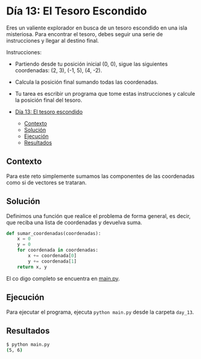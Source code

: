 # Día 13: El Tesoro Escondido

Eres un valiente explorador en busca de un tesoro escondido en una isla misteriosa. Para encontrar el tesoro, debes seguir una serie de instrucciones y llegar al destino final.

Instrucciones:

- Partiendo desde tu posición inicial (0, 0), sigue las siguientes coordenadas: (2, 3), (-1, 5), (4, -2).
- Calcula la posición final sumando todas las coordenadas.
- Tu tarea es escribir un programa que tome estas instrucciones y calcule la posición final del tesoro.

- [Día 13: El tesoro escondido](#día-13-el-tesoro-escondido)
  - [Contexto](#contexto)
  - [Solución](#solución)
  - [Ejecución](#ejecución)
  - [Resultados](#resultados)

## Contexto

Para este reto simplemente sumamos las componentes de las coordenadas como si de vectores se trataran.

## Solución

Definimos una función que realice el problema de forma general, es decir, que reciba una lista de coordenadas y devuelva suma.

```python
def sumar_coordenadas(coordenadas):
    x = 0
    y = 0
    for coordenada in coordenadas:
        x += coordenada[0]
        y += coordenada[1]
    return x, y
```

El co digo completo se encuentra en [main.py](main.py).

## Ejecución

Para ejecutar el programa, ejecuta `python main.py` desde la carpeta `day_13`.

## Resultados

```bash
$ python main.py
(5, 6)
```
